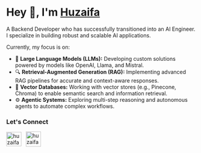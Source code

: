 <h1>Hey 👋, I'm <a href="https://huzaifasubhani.vercel.app/">Huzaifa</a></h1>

<p>
  A Backend Developer who has successfully transitioned into an AI Engineer. I specialize in building robust and scalable AI applications.
  
  Currently, my focus is on:
  
  - 🧠 **Large Language Models (LLMs):** Developing custom solutions powered by models like OpenAI, Llama, and Mistral.
  - 🔍 **Retrieval-Augmented Generation (RAG):** Implementing advanced RAG pipelines for accurate and context-aware responses.
  - 💾 **Vector Databases:** Working with vector stores (e.g., Pinecone, Chroma) to enable semantic search and information retrieval.
  - ⚙️ **Agentic Systems:** Exploring multi-step reasoning and autonomous agents to automate complex workflows.
  </p>


<h3 align="left">Let's Connect</h3>
<p align="left">
<a href="https://linkedin.com/in/huzaifasubhani" target="blank">
  <img align="center" src="https://github.com/user-attachments/assets/114842d6-41c5-4f5a-a3de-c5b0f2e90959" alt="huzaifasubhani" height="38" width="40" /></a>
  &nbsp;

<a href="https://instagram.com/huzaifaaa.exe" target="blank">
  <img align="center" src="https://github.com/user-attachments/assets/a68ffd0d-9976-4a3f-9b90-8e14b49c7489" alt="huzaifaaa.exe" height="40" width="40" padding-left="10" /></a>
</p>



